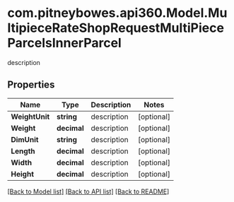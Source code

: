 # com.pitneybowes.api360.Model.MultipieceRateShopRequestMultiPieceParcelsInnerParcel
description

## Properties

Name | Type | Description | Notes
------------ | ------------- | ------------- | -------------
**WeightUnit** | **string** | description | [optional] 
**Weight** | **decimal** | description | [optional] 
**DimUnit** | **string** | description | [optional] 
**Length** | **decimal** | description | [optional] 
**Width** | **decimal** | description | [optional] 
**Height** | **decimal** | description | [optional] 

[[Back to Model list]](../README.md#documentation-for-models) [[Back to API list]](../README.md#documentation-for-api-endpoints) [[Back to README]](../README.md)

